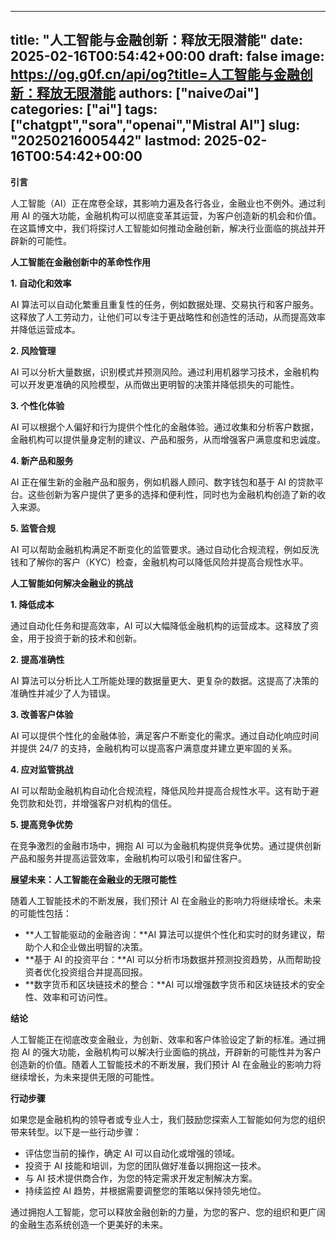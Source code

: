 
---
title: "人工智能与金融创新：释放无限潜能"
date: 2025-02-16T00:54:42+00:00
draft: false
image: https://og.g0f.cn/api/og?title=人工智能与金融创新：释放无限潜能
authors: ["naiveのai"]
categories: ["ai"]
tags: ["chatgpt","sora","openai","Mistral AI"]
slug: "20250216005442"
lastmod: 2025-02-16T00:54:42+00:00
---
**引言**

人工智能（AI）正在席卷全球，其影响力遍及各行各业，金融业也不例外。通过利用 AI 的强大功能，金融机构可以彻底变革其运营，为客户创造新的机会和价值。在这篇博文中，我们将探讨人工智能如何推动金融创新，解决行业面临的挑战并开辟新的可能性。

**人工智能在金融创新中的革命性作用**

**1. 自动化和效率**

AI 算法可以自动化繁重且重复性的任务，例如数据处理、交易执行和客户服务。这释放了人工劳动力，让他们可以专注于更战略性和创造性的活动，从而提高效率并降低运营成本。

**2. 风险管理**

AI 可以分析大量数据，识别模式并预测风险。通过利用机器学习技术，金融机构可以开发更准确的风险模型，从而做出更明智的决策并降低损失的可能性。

**3. 个性化体验**

AI 可以根据个人偏好和行为提供个性化的金融体验。通过收集和分析客户数据，金融机构可以提供量身定制的建议、产品和服务，从而增强客户满意度和忠诚度。

**4. 新产品和服务**

AI 正在催生新的金融产品和服务，例如机器人顾问、数字钱包和基于 AI 的贷款平台。这些创新为客户提供了更多的选择和便利性，同时也为金融机构创造了新的收入来源。

**5. 监管合规**

AI 可以帮助金融机构满足不断变化的监管要求。通过自动化合规流程，例如反洗钱和了解你的客户（KYC）检查，金融机构可以降低风险并提高合规性水平。

**人工智能如何解决金融业的挑战**

**1. 降低成本**

通过自动化任务和提高效率，AI 可以大幅降低金融机构的运营成本。这释放了资金，用于投资于新的技术和创新。

**2. 提高准确性**

AI 算法可以分析比人工所能处理的数据量更大、更复杂的数据。这提高了决策的准确性并减少了人为错误。

**3. 改善客户体验**

AI 可以提供个性化的金融体验，满足客户不断变化的需求。通过自动化响应时间并提供 24/7 的支持，金融机构可以提高客户满意度并建立更牢固的关系。

**4. 应对监管挑战**

AI 可以帮助金融机构自动化合规流程，降低风险并提高合规性水平。这有助于避免罚款和处罚，并增强客户对机构的信任。

**5. 提高竞争优势**

在竞争激烈的金融市场中，拥抱 AI 可以为金融机构提供竞争优势。通过提供创新产品和服务并提高运营效率，金融机构可以吸引和留住客户。

**展望未来：人工智能在金融业的无限可能性**

随着人工智能技术的不断发展，我们预计 AI 在金融业的影响力将继续增长。未来的可能性包括：

* **人工智能驱动的金融咨询：**AI 算法可以提供个性化和实时的财务建议，帮助个人和企业做出明智的决策。
* **基于 AI 的投资平台：**AI 可以分析市场数据并预测投资趋势，从而帮助投资者优化投资组合并提高回报。
* **数字货币和区块链技术的整合：**AI 可以增强数字货币和区块链技术的安全性、效率和可访问性。

**结论**

人工智能正在彻底改变金融业，为创新、效率和客户体验设定了新的标准。通过拥抱 AI 的强大功能，金融机构可以解决行业面临的挑战，开辟新的可能性并为客户创造新的价值。随着人工智能技术的不断发展，我们预计 AI 在金融业的影响力将继续增长，为未来提供无限的可能性。

**行动步骤**

如果您是金融机构的领导者或专业人士，我们鼓励您探索人工智能如何为您的组织带来转型。以下是一些行动步骤：

* 评估您当前的操作，确定 AI 可以自动化或增强的领域。
* 投资于 AI 技能和培训，为您的团队做好准备以拥抱这一技术。
* 与 AI 技术提供商合作，为您的特定需求开发定制解决方案。
* 持续监控 AI 趋势，并根据需要调整您的策略以保持领先地位。

通过拥抱人工智能，您可以释放金融创新的力量，为您的客户、您的组织和更广阔的金融生态系统创造一个更美好的未来。